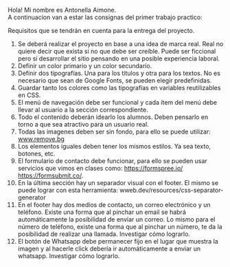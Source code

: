 Hola! Mi nombre es Antonella Aimone.  
A continuacion van a estar las consignas del primer trabajo practico: 

Requisitos que se tendrán en cuenta para la entrega del proyecto.
1. Se deberá realizar el proyecto en base a una idea de marca real. Real no quiere
decir que exista si no que debe ser creíble. Puede ser ficcional pero sí desarrollar el
sitio pensando en una posible experiencia laboral.
2. Definir un color primario y un color secundario.
3. Definir dos tipografías. Una para los títulos y otra para los textos. No es necesario
que sean de Google Fonts, se pueden elegir predefinidas.
4. Guardar tanto los colores como las tipografías en variables reutilizables en CSS.
5. El menú de navegación debe ser funcional y cada ítem del menú debe llevar al
usuario a la sección correspondiente.
6. Todo el contenido deberán idearlo los alumnos. Deben pensarlo en torno a que sea
atractivo para un usuario real.
7. Todas las imagenes deben ser sin fondo, para ello se puede utilizar: www.remove.bg
8. Los elementos iguales deben tener los mismos estilos. Ya sea texto, botones, etc.
9. El formulario de contacto debe funcionar, para ello se pueden usar servicios que
vimos en clases como: https://formspree.io/ https://formsubmit.co/.
10. En la última sección hay un separador visual con el footer. El mismo se puede lograr
con esta herramienta: wweb.dev/resources/css-separator-generator
11. En el footer hay dos medios de contacto, un correo electrónico y un teléfono. Existe
una forma que al pinchar un email se habrá automáticamente la posibilidad de enviar
un correo. Lo mismo para el número de teléfono, existe una forma que al pinchar un
número, te da la posibilidad de realizar una llamada. Investigar cómo lograrlo.
12. El botón de Whatsapp debe permanecer fijo en el lugar que muestra la imagen y al
hacerle click debería ir automáticamente a enviar un whatsapp. Investigar cómo
lograrlo.
